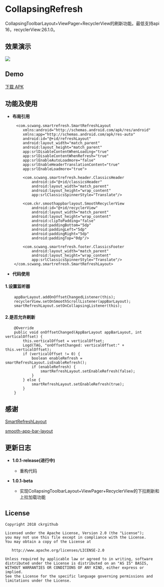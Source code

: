 # CollapsingRefresh
CollapsingToolbarLayout+ViewPager+RecyclerView的刷新功能。最低支持api 16，recyclerView:26.1.0。

## 效果演示
![](screenRecorder/Screenshot_2.gif)

## Demo
[下载 APK](apk/app-debug.apk)

## 功能及使用
* **布局引用**
```
     <com.scwang.smartrefresh.SmartRefreshLayout
	    xmlns:android="http://schemas.android.com/apk/res/android"
	    xmlns:app="http://schemas.android.com/apk/res-auto"
	    android:id="@+id/refreshLayout"
	    android:layout_width="match_parent"
	    android:layout_height="match_parent"
	    app:srlDisableContentWhenLoading="true"
	    app:srlDisableContentWhenRefresh="true"
	    app:srlEnableAutoLoadmore="false"
	    app:srlEnableHeaderTranslationContent="true"
	    app:srlEnableLoadmore="true">
	
	    <com.scwang.smartrefresh.header.ClassicsHeader
	        android:id="@+id/classicsHeader"
	        android:layout_width="match_parent"
	        android:layout_height="wrap_content"
	        app:srlClassicsSpinnerStyle="Translate"/>
	
	    <com.ckr.smoothappbarlayout.SmoothRecyclerView
	        android:id="@+id/recyclerView"
	        android:layout_width="match_parent"
	        android:layout_height="wrap_content"
	        android:clipToPadding="false"
	        android:paddingBottom="5dp"
	        android:paddingLeft="5dp"
	        android:paddingRight="5dp"
	        android:paddingTop="0dp"/>
	
	    <com.scwang.smartrefresh.footer.ClassicsFooter
	        android:layout_width="match_parent"
	        android:layout_height="wrap_content"
	        app:srlClassicsSpinnerStyle="Translate"/>
	</com.scwang.smartrefresh.SmartRefreshLayout>
```
* **代码使用**
#### 1.设置监听器
```
	appBarLayout.addOnOffsetChangedListener(this);
	recyclerView.setOnSmoothScrollListener(appBarLayout);
	smartRefreshLayout.setOnCollapsingListener(this);
```
#### 2.是否允许刷新
```
	@Override
	public void onOffsetChanged(AppBarLayout appBarLayout, int verticalOffset) {
		this.verticalOffset = verticalOffset;
		Logd(TAG, "onOffsetChanged: verticalOffset:" + this.verticalOffset);
		if (verticalOffset != 0) {
			boolean enableRefresh = smartRefreshLayout.isEnableRefresh();
			if (enableRefresh) {
				smartRefreshLayout.setEnableRefresh(false);
			}
		} else {
			smartRefreshLayout.setEnableRefresh(true);
		}
	}
```

## 感谢
[SmartRefreshLayout](https://github.com/scwang90/SmartRefreshLayout)

[smooth-app-bar-layout](https://github.com/henrytao-me/smooth-app-bar-layout)

## 更新日志
* **1.0.1-release(进行中)**
  * 重构代码

* **1.0.1-beta**
  * 实现CollapsingToolbarLayout+ViewPager+RecyclerView的下拉刷新和上拉加载功能

License
-------

    Copyright 2018 ckrgithub

    Licensed under the Apache License, Version 2.0 (the "License");
    you may not use this file except in compliance with the License.
    You may obtain a copy of the License at

       http://www.apache.org/licenses/LICENSE-2.0

    Unless required by applicable law or agreed to in writing, software
    distributed under the License is distributed on an "AS IS" BASIS,
    WITHOUT WARRANTIES OR CONDITIONS OF ANY KIND, either express or implied.
    See the License for the specific language governing permissions and
    limitations under the License.
